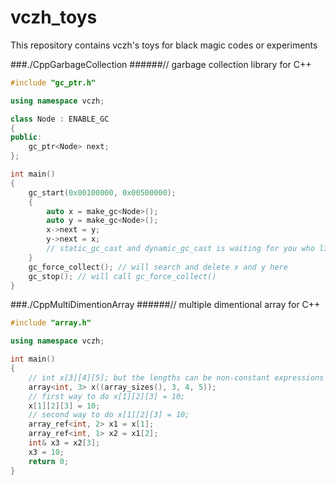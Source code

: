 vczh_toys
=========

This repository contains vczh's toys for black magic codes or experiments

###./CppGarbageCollection
######// garbage collection library for C++
```c++
#include "gc_ptr.h"

using namespace vczh;

class Node : ENABLE_GC
{
public:
    gc_ptr<Node> next;
};

int main()
{
    gc_start(0x00100000, 0x00500000);
    {
        auto x = make_gc<Node>();
        auto y = make_gc<Node>();
        x->next = y;
        y->next = x;
        // static_gc_cast and dynamic_gc_cast is waiting for you who like doing pointer conversion
    }
    gc_force_collect(); // will search and delete x and y here
    gc_stop(); // will call gc_force_collect()
}

```

###./CppMultiDimentionArray
######// multiple dimentional array for C++
```c++
#include "array.h"

using namespace vczh;

int main()
{
	// int x[3][4][5]; but the lengths can be non-constant expressions
	array<int, 3> x((array_sizes(), 3, 4, 5));
	// first way to do x[1][2][3] = 10;
	x[1][2][3] = 10;
	// second way to do x[1][2][3] = 10;
	array_ref<int, 2> x1 = x[1];
	array_ref<int, 1> x2 = x1[2];
	int& x3 = x2[3];
	x3 = 10;
    return 0;
}
```
